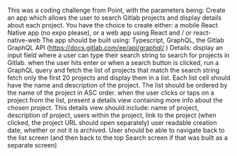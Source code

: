 This was a coding challenge from Point, with the parameters being:
Create an app which allows the user to search Gitlab projects and display details about each project.
You have the choice to create either:
a mobile React Native app (no expo please), or
a web app using React and / or react-native-web
The app should be built using:
Typescript,
GraphQL,
the Gitlab GraphQL API (https://docs.gitlab.com/ee/api/graphql/ )
Details:
display an input field where a user can type their search string to search for projects in Gitlab.
when the user hits enter or when a search button is clicked, run a GraphQL query and fetch the list of projects that match the search
string
fetch only the first 20 projects and display them in a list. Each list cell should have the name and description of the project. The list
should be ordered by the name of the project in ASC order.
when the user clicks or taps on a project from the list, present a details view containing more info about the chosen project. This details
view should include:
name of project,
description of project,
users within the project,
link to the project (when clicked, the project URL should open separately)
user readable creation date,
whether or not it is archived.
User should be able to navigate back to the list screen (and then back to the top Search screen if that was built as a separate screen)
